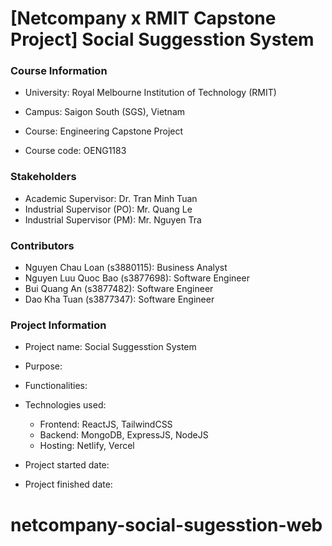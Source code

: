 # [Netcompany x RMIT Capstone Project] Social Suggesstion System

### Course Information

- University: Royal Melbourne Institution of Technology (RMIT)
- Campus: Saigon South (SGS), Vietnam

- Course: Engineering Capstone Project
- Course code: OENG1183

### Stakeholders

- Academic Supervisor: Dr. Tran Minh Tuan
- Industrial Supervisor (PO): Mr. Quang Le
- Industrial Supervisor (PM): Mr. Nguyen Tra

### Contributors

- Nguyen Chau Loan (s3880115): Business Analyst
- Nguyen Luu Quoc Bao (s3877698): Software Engineer
- Bui Quang An (s3877482): Software Engineer
- Dao Kha Tuan (s3877347): Software Engineer

### Project Information

- Project name: Social Suggesstion System
- Purpose:
- Functionalities:

- Technologies used:

  - Frontend: ReactJS, TailwindCSS
  - Backend: MongoDB, ExpressJS, NodeJS
  - Hosting: Netlify, Vercel

- Project started date:
- Project finished date:
# netcompany-social-sugesstion-web
